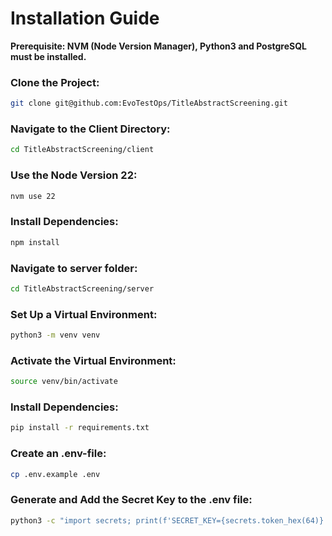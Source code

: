 # Installation Guide

**Prerequisite: NVM (Node Version Manager), Python3 and PostgreSQL must be installed.**

### Clone the Project:
```bash
git clone git@github.com:EvoTestOps/TitleAbstractScreening.git
```

### Navigate to the Client Directory:
```bash
cd TitleAbstractScreening/client
```

### Use the Node Version 22:
```bash
nvm use 22
```

### Install Dependencies:
```bash
npm install
```

### Navigate to server folder:
```bash
cd TitleAbstractScreening/server
```

### Set Up a Virtual Environment:
```bash
python3 -m venv venv
```

### Activate the Virtual Environment:
```bash
source venv/bin/activate
```

### Install Dependencies:
```bash
pip install -r requirements.txt
```

### Create an .env-file:
```bash
cp .env.example .env
```

### Generate and Add the Secret Key to the .env file:
```bash
python3 -c "import secrets; print(f'SECRET_KEY={secrets.token_hex(64)}')" >> .env
```
